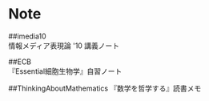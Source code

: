 Note
======================
  
##imedia10  
情報メディア表現論 '10 講義ノート  

##ECB  
『Essential細胞生物学』自習ノート

##ThinkingAboutMathematics
『数学を哲学する』読書メモ